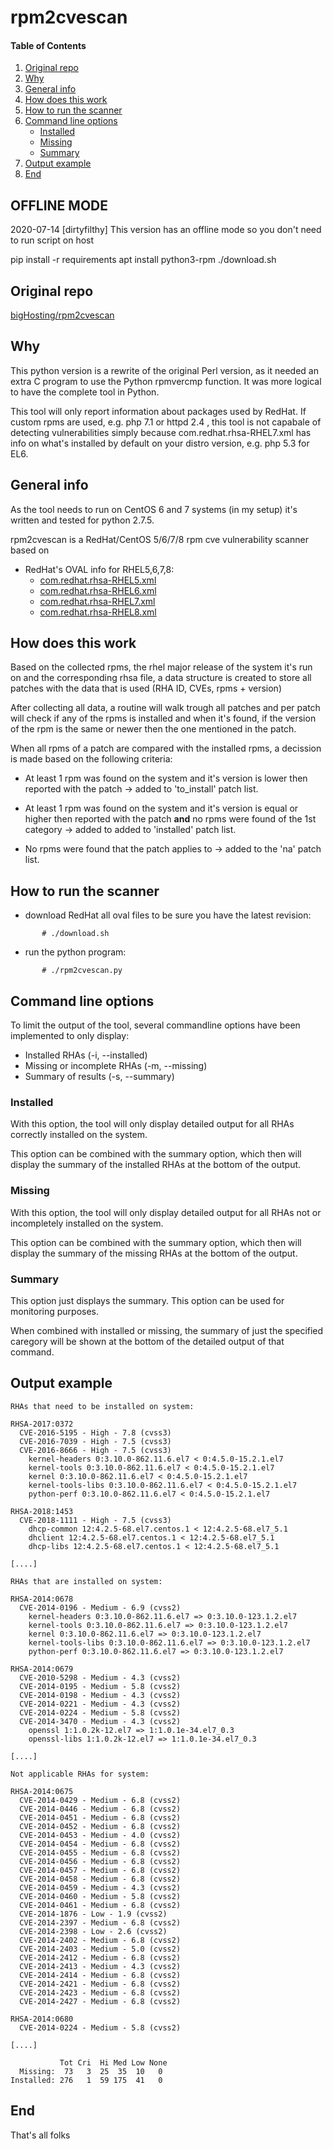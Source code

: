 # rpm2cvescan

#### Table of Contents

1. [Original repo](#original-repo)
2. [Why](#why)
3. [General info](#general-info)
4. [How does this work](#how-does-this-work)
5. [How to run the scanner](#how-to-run-this-scanner)
6. [Command line options](command-line-options)
    * [Installed](installed)
    * [Missing](missing)
    * [Summary](summary)
7. [Output example](ouput-example)
8. [End](#end)

## OFFLINE MODE


2020-07-14 [dirtyfilthy] This version has an offline mode so you don't need to run script on host

pip install -r requirements
apt install python3-rpm
./download.sh


## Original repo

[bigHosting/rpm2cvescan](https://github.com/bigHosting/rpm2cvescan)

## Why

This python version is a rewrite of the original Perl version, as it needed
an extra C program to use the Python rpmvercmp function. It was more logical
to have the complete tool in Python.

This tool will only report information about packages used by RedHat. If custom rpms are used,
e.g. php 7.1 or httpd 2.4 , this tool is not capabale of detecting vulnerabilities simply
because com.redhat.rhsa-RHEL7.xml has info on what's installed by default on your distro version,
e.g. php 5.3 for EL6.

## General info

As the tool needs to run on CentOS 6 and 7 systems (in my setup) it's written
and tested for python 2.7.5.

rpm2cvescan is a RedHat/CentOS 5/6/7/8 rpm cve vulnerability scanner based on
  * RedHat's OVAL info for RHEL5,6,7,8:
    * [com.redhat.rhsa-RHEL5.xml](https://www.redhat.com/security/data/oval/com.redhat.rhsa-RHEL5.xml)
    * [com.redhat.rhsa-RHEL6.xml](https://www.redhat.com/security/data/oval/com.redhat.rhsa-RHEL5.xml)
    * [com.redhat.rhsa-RHEL7.xml](https://www.redhat.com/security/data/oval/com.redhat.rhsa-RHEL7.xml)
    * [com.redhat.rhsa-RHEL8.xml](https://www.redhat.com/security/data/oval/com.redhat.rhsa-RHEL8.xml)

## How does this work

  Based on the collected rpms, the rhel major release of the system it's run on
  and the corresponding rhsa file, a data structure is created to store all
  patches with the data that is used (RHA ID, CVEs, rpms + version)

  After collecting all data, a routine will walk trough all patches and per
  patch will check if any of the rpms is installed and when it's found, if
  the version of the rpm is the same or newer then the one mentioned in the
  patch.

  When all rpms of a patch are compared with the installed rpms, a decission
  is made based on the following criteria:

  * At least 1 rpm was found on the system and it's version is lower then
    reported with the patch
    -> added to 'to_install' patch list.

  * At least 1 rpm was found on the system and it's version is equal or
    higher then reported with the patch **and** no rpms were found of
    the 1st category
    -> added to added to 'installed' patch list.

  * No rpms were found that the patch applies to
    -> added to the 'na' patch list.

## How to run the scanner
  * download RedHat all oval files to be sure you have the latest revision:
```
       # ./download.sh
```

  * run the python program:
```
       # ./rpm2cvescan.py
```

## Command line options

To limit the output of the tool, several commandline options have been
implemented to only display:

  * Installed RHAs (-i, --installed)
  * Missing or incomplete RHAs (-m, --missing)
  * Summary of results (-s, --summary)

### Installed

With this option, the tool will only display detailed output for all
RHAs correctly installed on the system.

This option can be combined with the summary option, which then will
display the summary of the installed RHAs at the bottom of the output.

### Missing

With this option, the tool will only display detailed output for all
RHAs not or incompletely installed on the system.

This option can be combined with the summary option, which then will
display the summary of the missing RHAs at the bottom of the output.

### Summary

This option just displays the summary. This option can be used for
monitoring purposes.

When combined with installed or missing, the summary of just the
specified caregory will be shown at the bottom of the detailed output
of that command.

## Output example
```
RHAs that need to be installed on system:

RHSA-2017:0372
  CVE-2016-5195 - High - 7.8 (cvss3)
  CVE-2016-7039 - High - 7.5 (cvss3)
  CVE-2016-8666 - High - 7.5 (cvss3)
    kernel-headers 0:3.10.0-862.11.6.el7 < 0:4.5.0-15.2.1.el7
    kernel-tools 0:3.10.0-862.11.6.el7 < 0:4.5.0-15.2.1.el7
    kernel 0:3.10.0-862.11.6.el7 < 0:4.5.0-15.2.1.el7
    kernel-tools-libs 0:3.10.0-862.11.6.el7 < 0:4.5.0-15.2.1.el7
    python-perf 0:3.10.0-862.11.6.el7 < 0:4.5.0-15.2.1.el7

RHSA-2018:1453
  CVE-2018-1111 - High - 7.5 (cvss3)
    dhcp-common 12:4.2.5-68.el7.centos.1 < 12:4.2.5-68.el7_5.1
    dhclient 12:4.2.5-68.el7.centos.1 < 12:4.2.5-68.el7_5.1
    dhcp-libs 12:4.2.5-68.el7.centos.1 < 12:4.2.5-68.el7_5.1

[....]

RHAs that are installed on system:

RHSA-2014:0678
  CVE-2014-0196 - Medium - 6.9 (cvss2)
    kernel-headers 0:3.10.0-862.11.6.el7 => 0:3.10.0-123.1.2.el7
    kernel-tools 0:3.10.0-862.11.6.el7 => 0:3.10.0-123.1.2.el7
    kernel 0:3.10.0-862.11.6.el7 => 0:3.10.0-123.1.2.el7
    kernel-tools-libs 0:3.10.0-862.11.6.el7 => 0:3.10.0-123.1.2.el7
    python-perf 0:3.10.0-862.11.6.el7 => 0:3.10.0-123.1.2.el7

RHSA-2014:0679
  CVE-2010-5298 - Medium - 4.3 (cvss2)
  CVE-2014-0195 - Medium - 5.8 (cvss2)
  CVE-2014-0198 - Medium - 4.3 (cvss2)
  CVE-2014-0221 - Medium - 4.3 (cvss2)
  CVE-2014-0224 - Medium - 5.8 (cvss2)
  CVE-2014-3470 - Medium - 4.3 (cvss2)
    openssl 1:1.0.2k-12.el7 => 1:1.0.1e-34.el7_0.3
    openssl-libs 1:1.0.2k-12.el7 => 1:1.0.1e-34.el7_0.3

[....]

Not applicable RHAs for system:

RHSA-2014:0675
  CVE-2014-0429 - Medium - 6.8 (cvss2)
  CVE-2014-0446 - Medium - 6.8 (cvss2)
  CVE-2014-0451 - Medium - 6.8 (cvss2)
  CVE-2014-0452 - Medium - 6.8 (cvss2)
  CVE-2014-0453 - Medium - 4.0 (cvss2)
  CVE-2014-0454 - Medium - 6.8 (cvss2)
  CVE-2014-0455 - Medium - 6.8 (cvss2)
  CVE-2014-0456 - Medium - 6.8 (cvss2)
  CVE-2014-0457 - Medium - 6.8 (cvss2)
  CVE-2014-0458 - Medium - 6.8 (cvss2)
  CVE-2014-0459 - Medium - 4.3 (cvss2)
  CVE-2014-0460 - Medium - 5.8 (cvss2)
  CVE-2014-0461 - Medium - 6.8 (cvss2)
  CVE-2014-1876 - Low - 1.9 (cvss2)
  CVE-2014-2397 - Medium - 6.8 (cvss2)
  CVE-2014-2398 - Low - 2.6 (cvss2)
  CVE-2014-2402 - Medium - 6.8 (cvss2)
  CVE-2014-2403 - Medium - 5.0 (cvss2)
  CVE-2014-2412 - Medium - 6.8 (cvss2)
  CVE-2014-2413 - Medium - 4.3 (cvss2)
  CVE-2014-2414 - Medium - 6.8 (cvss2)
  CVE-2014-2421 - Medium - 6.8 (cvss2)
  CVE-2014-2423 - Medium - 6.8 (cvss2)
  CVE-2014-2427 - Medium - 6.8 (cvss2)

RHSA-2014:0680
  CVE-2014-0224 - Medium - 5.8 (cvss2)

[....]

           Tot Cri  Hi Med Low None
  Missing:  73   3  25  35  10   0
Installed: 276   1  59 175  41   0

```

## End

That's all folks
